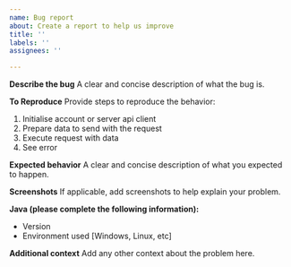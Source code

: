 ```yaml
---
name: Bug report
about: Create a report to help us improve
title: ''
labels: ''
assignees: ''

---
```


**Describe the bug**
A clear and concise description of what the bug is.

**To Reproduce**
Provide steps to reproduce the behavior:
1. Initialise account or server api client
2. Prepare data to send with the request
3. Execute request with data
4. See error

**Expected behavior**
A clear and concise description of what you expected to happen.

**Screenshots**
If applicable, add screenshots to help explain your problem.

**Java (please complete the following information):**
 - Version
 - Environment used [Windows, Linux, etc]

**Additional context**
Add any other context about the problem here.

